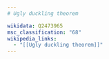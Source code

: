```yaml
---
# Ugly duckling theorem

wikidata: Q2473965
msc_classification: "68"
wikipedia_links:
  - "[[Ugly duckling theorem]]"
---
```

